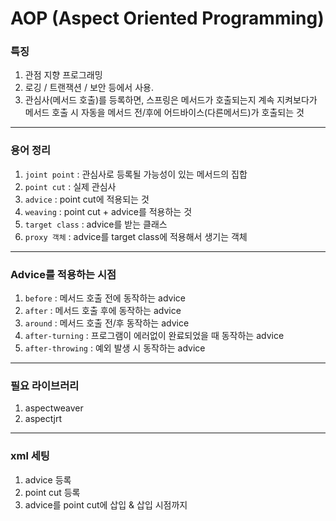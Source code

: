 # AOP (Aspect Oriented Programming)

### 특징
1. 관점 지향 프로그래밍
2. 로깅 / 트랜잭션 / 보안 등에서 사용.
3. 관심사(메서드 호출)를 등록하면, 스프링은 메서드가 호출되는지 계속 지켜보다가 메서드 호출 시 자동을 메서드 전/후에 어드바이스(다른메서드)가 호출되는 것

---

### 용어 정리
1. `joint point` : 관심사로 등록될 가능성이 있는 메서드의 집합
2. `point cut` : 실제 관심사
3. `advice` : point cut에 적용되는 것
4. `weaving` : point cut + advice를 적용하는 것
5. `target class` : advice를 받는 클래스
6. `proxy 객체` : advice를 target class에 적용해서 생기는 객체

---

### Advice를 적용하는 시점
1. `before` : 메서드 호출 전에 동작하는 advice
2. `after` : 메서드 호출 후에 동작하는 advice
3.  `around` : 메서드 호출 전/후 동작하는 advice
4.  `after-turning` : 프로그램이 에러없이 완료되었을 때 동작하는 advice
5.  `after-throwing` : 예외 발생 시 동작하는 advice

---

### 필요 라이브러리
1. aspectweaver
2. aspectjrt

---

### xml 세팅
1. advice 등록
2. point cut 등록
3. advice를 point cut에 삽입 & 삽입 시점까지
